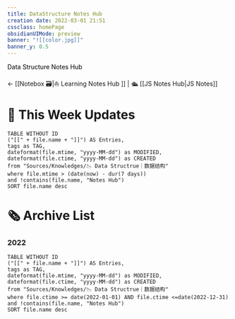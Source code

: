 ```yaml
---
title: DataStructure Notes Hub
creation date: 2022-03-01 21:51 
cssclass: homePage
obsidianUIMode: preview
banner: "![[color.jpg]]"
banner_y: 0.5
---
```

<div class="title" style="color:#000">Data Structure Notes Hub</div>

<-  [[Notebox 🗃|⛵️ Learning Notes Hub ]] | 🛳️  [[JS Notes Hub|JS Notes]] 


# 📆 This Week Updates

```dataview
TABLE WITHOUT ID 
("[[" + file.name + "]]") AS Entries,
tags as TAG,
dateformat(file.mtime, "yyyy-MM-dd") as MODIFIED,
dateformat(file.ctime, "yyyy-MM-dd") as CREATED
from "Sources/Knowledges/📉 Data Structrue｜数据结构"
where file.mtime > (date(now) - dur(7 days)) 
and !contains(file.name, "Notes Hub")
SORT file.name desc
```

# 🗞 Archive List

### 2022
```dataview
TABLE WITHOUT ID 
("[[" + file.name + "]]") AS Entries,
tags as TAG,
dateformat(file.mtime, "yyyy-MM-dd") as MODIFIED,
dateformat(file.ctime, "yyyy-MM-dd") as CREATED
from "Sources/Knowledges/📉 Data Structrue｜数据结构"
where file.ctime >= date(2022-01-01) AND file.ctime <=date(2022-12-31)
and !contains(file.name, "Notes Hub")
SORT file.name desc
````
